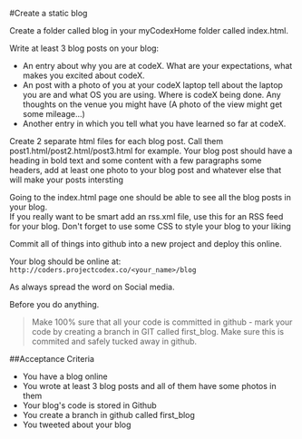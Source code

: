 #Create a static blog

Create a folder called blog in your myCodexHome folder called index.html.

Write at least 3 blog posts on your blog:
* An entry about why you are at codeX. What are your expectations, what makes you excited about codeX.
* An post with a photo of you at your codeX laptop tell about the laptop you are and what OS you are using. Where is codeX being done. Any thoughts on the venue you might have (A photo of the view might get some mileage...)
* Another entry in which you tell what you have learned so far at codeX.

 
Create 2 separate html files for each blog post. Call them post1.html/post2.html/post3.html for example. 
Your blog post should have a heading in bold text and some content with a few paragraphs some headers, add at least one photo to your blog post and whatever else that will make your posts intersting

Going to the index.html page one should be able to see all the blog posts in your blog.  
If you really want to be smart add an rss.xml file, use this for an RSS feed for your blog. Don't forget to use some CSS to style your blog to your liking

Commit all of things into github into a new project and deploy this online. 

Your blog should be online at: ```http://coders.projectcodex.co/<your_name>/blog```

As always spread the word on Social media.

Before you do anything. 

> Make 100% sure that all your code is committed in github - mark your code by creating a branch in GIT called first_blog. Make sure this is commited and safely tucked away in github. 

##Acceptance Criteria
  * You have a blog online
  * You wrote at least 3 blog posts and all of them have some photos in them
  * Your blog's code is stored in Github
  * You create a branch in github called first_blog
  * You tweeted about your blog
